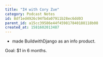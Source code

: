 ```yaml
---
title: "IH with Cory Zue"
category: Podcast Notes
id: 8df1ed4926c94fbda07911b28ec6dd03
parent_id: a15cc39586e44f459817840188118b08
created_at: 1581602013487
---
```


* made BuildwithDjango as an info product. 

Goal: $1 in 6 months.


                